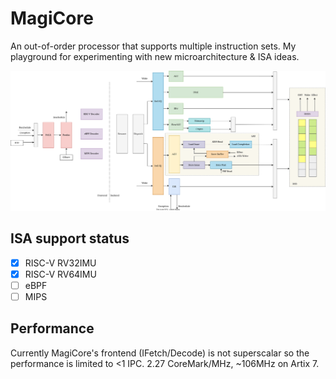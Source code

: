 # MagiCore

An out-of-order processor that supports multiple instruction sets. My playground for experimenting with new microarchitecture & ISA ideas.

![Architecture](res/arch.svg)

## ISA support status

- [x] RISC-V RV32IMU
- [x] RISC-V RV64IMU
- [ ] eBPF
- [ ] MIPS

## Performance

Currently MagiCore's frontend (IFetch/Decode) is not superscalar so the performance is limited to <1 IPC. 2.27 CoreMark/MHz, ~106MHz on Artix 7.
